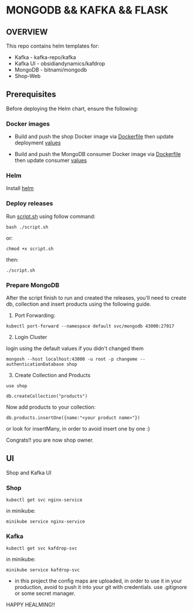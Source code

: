 # MONGODB && KAFKA && FLASK

## OVERVIEW
This repo contains helm templates for:
* Kafka - kafka-repo/kafka
* Kafka UI - obsidiandynamics/kafdrop
* MongoDB - bitnami/mongodb
* Shop-Web

## Prerequisites
Before deploying the Helm chart, ensure the following:


### Docker images

* Build and push the shop Docker image via [Dockerfile](https://git.infinitylabs.co.il/ilrd/haifa/hdo4/shoham.bozorgi/-/tree/main/devops/kafka/shop/python/Dockerfile) then update deployment [values](https://git.infinitylabs.co.il/ilrd/haifa/hdo4/shoham.bozorgi/-/blob/main/devops/kafka/shop/helm/values.yaml)

* Build and push the MongoDB consumer Docker image via [Dockerfile](https://git.infinitylabs.co.il/ilrd/haifa/hdo4/shoham.bozorgi/-/tree/main/devops/kafka/mongodb/consumer/Dockerfile) then update consumer [values](https://git.infinitylabs.co.il/ilrd/haifa/hdo4/shoham.bozorgi/-/blob/main/devops/kafka/mongodb/helm/values.yaml)

### Helm
Install [helm](https://helm.sh/docs/intro/install/)


### Deploy releases
Run [script.sh](https://git.infinitylabs.co.il/ilrd/haifa/hdo4/shoham.bozorgi/-/blob/main/devops/kafka/script.sh) using follow command: 

```
bash ./script.sh 
```

or:

```
chmod +x script.sh 
```

then:
```
./script.sh
```

### Prepare MongoDB
After the script finish to run and created the releases, you'll need to create db, collection and insert products using the following guide.

1.  Port Forwarding:

```
kubectl port-forward --namespace default svc/mongodb 43000:27017
```
2. Login Cluster

login using the default values if you didn't changed them

```
mongosh --host localhost:43000 -u root -p changeme --authenticationDatabase shop
```

3. Create Collection and Products

```
use shop
```

```
db.createCollection("products")
```

Now add products to your collection:

```
db.products.insertOne({name:"<your product name>"})
```

or look for insertMany, in order to avoid insert one by one :)


Congrats!! you are now shop owner.

## UI
Shop and Kafka UI

### Shop

```
kubectl get svc nginx-service
```

in minikube:

```
minikube service nginx-service
```

### Kafka

```
kubectl get svc kafdrop-svc
```

in minikube:

```
minikube service kafdrop-svc
```


* in this project the config maps are uploaded, in order to use it in your production, avoid to push it into your git with credentials.
  use .gitignore or some secret manager.


HAPPY HEALMING!!
